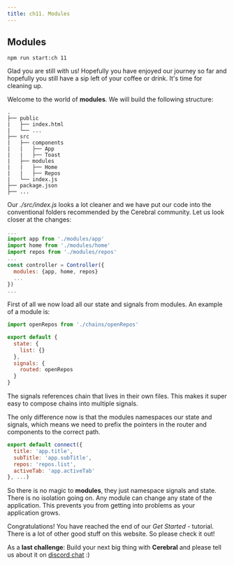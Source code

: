 ```yaml
---
title: ch11. Modules
---
```


## Modules

`npm run start:ch 11`

Glad you are still with us! Hopefully you have enjoyed our journey so far and hopefully you still have a sip left of your coffee or drink. It's time for cleaning up.

Welcome to the world of **modules**. We will build the following structure:

```
.
├── public
|	├── index.html
|	└── ...
├── src
|	├── components
|	|	├── App
|	|	├── Toast
|	├── modules
|	|	├── Home
|	|	├── Repos
|	└── index.js
├── package.json
├── ...
```

Our *./src/index.js* looks a lot cleaner and we have put our code into the conventional folders recommended by the Cerebral community. Let us look closer at the changes:

```js
...
import app from './modules/app'
import home from './modules/home'
import repos from './modules/repos'
...
const controller = Controller({
  modules: {app, home, repos}
  ...
})
...
```

First of all we now load all our state and signals from modules. An example of a module is:

```js
import openRepos from './chains/openRepos'

export default {
  state: {
    list: {}
  },
  signals: {
    routed: openRepos
  }
}
```

The signals references chain that lives in their own files. This makes it super easy to compose chains into multiple signals.

The only difference now is that the modules namespaces our state and signals, which means we need to prefix the pointers in the router and components to the correct path.

```js
export default connect({
  title: 'app.title',
  subTitle: 'app.subTitle',
  repos: 'repos.list',
  activeTab: 'app.activeTab'
}, ...)
```

So there is no magic to **modules**, they just namespace signals and state. There is no isolation going on. Any module can change any state of the application. This prevents you from getting into problems as your application grows.

Congratulations! You have reached the end of our *Get Started* - tutorial.
There is a lot of other good stuff on this website. So please check it out!

As a **last challenge**: Build your next big thing with **Cerebral** and please tell us about it on [discord chat](https://discord.gg/0kIweV4bd2bwwsvH) :)
